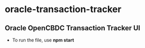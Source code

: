 # oracle-transaction-tracker

## Oracle OpenCBDC Transaction Tracker UI

- To run the file, use **npm start**